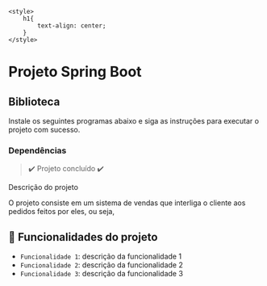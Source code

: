 
    <style>
        h1{
            text-align: center;
        }
    </style>


<h1> Projeto Spring Boot </h1>

<h2> Biblioteca </h1>

<p> Instale os seguintes programas abaixo e siga as instruções para executar o projeto com sucesso.


<h3> Dependências </h3>



> :heavy_check_mark: Projeto concluído :heavy_check_mark:


<p2> Descrição do projeto </p2>

O projeto consiste em um sistema de vendas que interliga o cliente aos pedidos feitos por eles, ou seja, 


## :hammer: Funcionalidades do projeto

- `Funcionalidade 1`: descrição da funcionalidade 1
- `Funcionalidade 2`: descrição da funcionalidade 2
- `Funcionalidade 3`: descrição da funcionalidade 3
